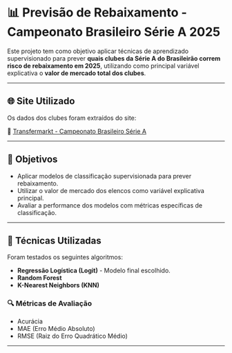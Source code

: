 # 📊 Previsão de Rebaixamento - Campeonato Brasileiro Série A 2025

Este projeto tem como objetivo aplicar técnicas de aprendizado supervisionado para prever **quais clubes da Série A do Brasileirão correm risco de rebaixamento em 2025**, utilizando como principal variável explicativa o **valor de mercado total dos clubes**.

---

## 🌐 Site Utilizado

Os dados dos clubes foram extraídos do site:

🔗 [Transfermarkt - Campeonato Brasileiro Série A](https://www.transfermarkt.com.br/)

---

## 📌 Objetivos

- Aplicar modelos de classificação supervisionada para prever rebaixamento.
- Utilizar o valor de mercado dos elencos como variável explicativa principal.
- Avaliar a performance dos modelos com métricas específicas de classificação.

---

## 🧠 Técnicas Utilizadas

Foram testados os seguintes algoritmos:

- **Regressão Logística (Logit)** - Modelo final escolhido.
- **Random Forest**
- **K-Nearest Neighbors (KNN)**

### 🔍 Métricas de Avaliação

- Acurácia
- MAE (Erro Médio Absoluto)
- RMSE (Raiz do Erro Quadrático Médio)

---



